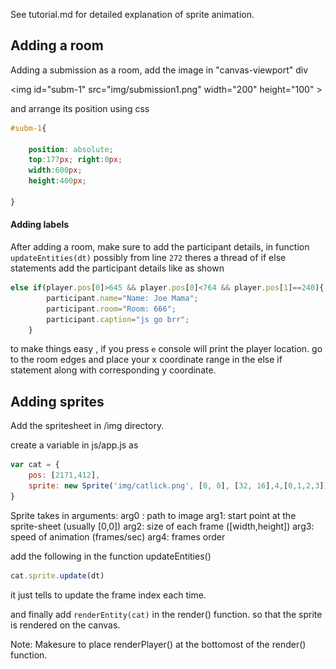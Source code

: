 See tutorial.md for detailed explanation of sprite animation.

## Adding a room 

Adding a submission as a room, add the image in "canvas-viewport" div

<img id="subm-1" src="img/submission1.png"  width="200" height="100" \>

and arrange its position using css

```css
#subm-1{

    position: absolute;
    top:177px; right:0px;
    width:600px;
    height:400px;

}
```

#### Adding labels

After adding a room,
make sure to add the participant details,
in function `updateEntities(dt)`
possibly from line `272` theres a thread of if else statements
add the participant details like as shown

```js
else if(player.pos[0]>645 && player.pos[0]<764 && player.pos[1]==240){
        participant.name="Name: Joe Mama";
        participant.room="Room: 666";
        participant.caption="js go brr";
    }
```

to make things easy , if you press `e` console will print the player location.
go to the room edges and place your x coordinate range
in the else if statement along with corresponding y coordinate.

## Adding sprites

Add the spritesheet in /img directory.

create a variable in js/app.js as

```js
var cat = {
    pos: [2171,412],
    sprite: new Sprite('img/catlick.png', [0, 0], [32, 16],4,[0,1,2,3]),
}
```

Sprite takes in arguments:
arg0 : path to image
arg1: start point at the sprite-sheet (usually [0,0])
arg2: size of each frame ([width,height])
arg3: speed of animation (frames/sec)
arg4: frames order

add the following in  the function updateEntities() 

```js
cat.sprite.update(dt)
```

 it just tells to update the frame index each time.

and finally add `renderEntity(cat)` in the render() function.
so that the sprite is rendered on the canvas.

Note: Makesure to place renderPlayer() at the bottomost of the render() function.